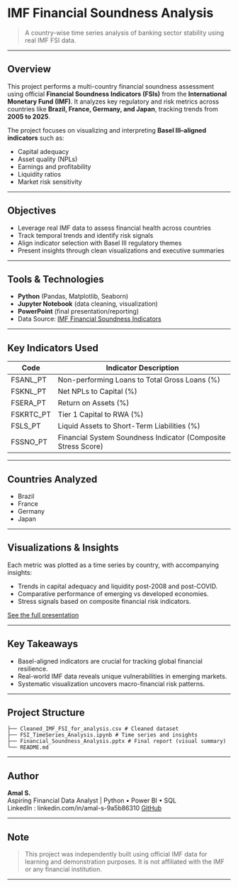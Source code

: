 #  IMF Financial Soundness Analysis  
> A country-wise time series analysis of banking sector stability using real IMF FSI data.

---

##  Overview

This project performs a multi-country financial soundness assessment using official **Financial Soundness Indicators (FSIs)** from the **International Monetary Fund (IMF)**. It analyzes key regulatory and risk metrics across countries like **Brazil, France, Germany, and Japan**, tracking trends from **2005 to 2025**.

The project focuses on visualizing and interpreting **Basel III–aligned indicators** such as:
- Capital adequacy
- Asset quality (NPLs)
- Earnings and profitability
- Liquidity ratios
- Market risk sensitivity

---

##  Objectives

- Leverage real IMF data to assess financial health across countries  
- Track temporal trends and identify risk signals  
- Align indicator selection with Basel III regulatory themes  
- Present insights through clean visualizations and executive summaries

---

##  Tools & Technologies

- **Python** (Pandas, Matplotlib, Seaborn)
- **Jupyter Notebook** (data cleaning, visualization)
- **PowerPoint** (final presentation/reporting)
- Data Source: [IMF Financial Soundness Indicators](https://data.imf.org/)

---

##  Key Indicators Used

| Code        | Indicator Description                                          |
|-------------|---------------------------------------------------------------|
| FSANL_PT    | Non-performing Loans to Total Gross Loans (%)                |
| FSKNL_PT    | Net NPLs to Capital (%)                                       |
| FSERA_PT    | Return on Assets (%)                                          |
| FSKRTC_PT   | Tier 1 Capital to RWA (%)                                     |
| FSLS_PT     | Liquid Assets to Short-Term Liabilities (%)                  |
| FSSNO_PT    | Financial System Soundness Indicator (Composite Stress Score)|

---

##  Countries Analyzed

- Brazil  
- France  
- Germany   
- Japan  

---

##  Visualizations & Insights

Each metric was plotted as a time series by country, with accompanying insights:
- Trends in capital adequacy and liquidity post-2008 and post-COVID.
- Comparative performance of emerging vs developed economies.
- Stress signals based on composite financial risk indicators.

 [See the full presentation](https://github.com/intheperkofextinction/IMF-financial-soundness-analysis/blob/main/FINANCIAL%20SOUNDNESS%20ANALYSIS.pdf)

---

##  Key Takeaways

- Basel-aligned indicators are crucial for tracking global financial resilience.
- Real-world IMF data reveals unique vulnerabilities in emerging markets.
- Systematic visualization uncovers macro-financial risk patterns.

---

##  Project Structure
```
├── Cleaned_IMF_FSI_for_analysis.csv # Cleaned dataset
├── FSI_TimeSeries_Analysis.ipynb # Time series and insights
├── Financial_Soundness_Analysis.pptx # Final report (visual summary)
└── README.md
```
---

##  Author

**Amal S.**  
Aspiring Financial Data Analyst | Python • Power BI • SQL  
LinkedIn : linkedin.com/in/amal-s-9a5b86310
[GitHub](https://github.com/intheperkofextinction)

---

##  Note

> This project was independently built using official IMF data for learning and demonstration purposes. It is not affiliated with the IMF or any financial institution.

---




